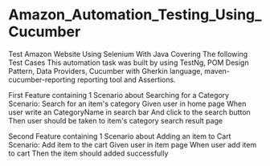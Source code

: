 # Amazon_Automation_Testing_Using_Cucumber

Test Amazon Website Using Selenium With Java Covering The following Test Cases This automation task was built by using TestNg, POM Design Pattern, Data Providers, Cucumber with Gherkin language, maven-cucumber-reporting reporting tool and Assertions.

First Feature containing 1 Scenario about Searching for a Category
  Scenario: Search for an item's category
    Given user in home page
    When user write an CategoryName in search bar
    And click to the search button
    Then user should be taken to item's category search result page

Second Feature containing 1 Scenario about Adding an item to Cart
  Scenario: Add item to the cart
    Given user in item page
    When user add item to cart
    Then the item should added successfully
